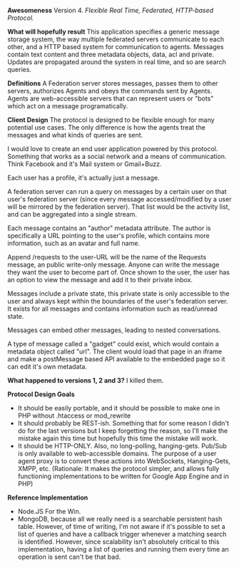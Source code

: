 **Awesomeness** Version 4. _Flexible Real Time, Federated, HTTP-based Protocol._

__What will hopefully result__
This application specifies a generic message storage system, the way multiple federated servers communicate to each other, and a HTTP based system for communication to agents. Messages contain text content and three metadata objects, data, acl and private. Updates are propagated around the system in real time, and so are search queries. 

__Definitions__
A Federation server stores messages, passes them to other servers, authorizes Agents and obeys the commands sent by Agents. Agents are web-accessible servers that can represent users or "bots" which act on a message programatically.

__Client Design__
The protocol is designed to be flexible enough for many potential use cases. The only difference is how the agents treat the messages and what kinds of queries are sent.

I would love to create an end user application powered by this protocol. Something that works as a social network and a means of communication. Think Facebook and it's Mail system or Gmail+Buzz.

Each user has a profile, it's actually just a message. 

A federation server can run a query on messages by a certain user on that user's federation server (since every message accessed/modified by a user will be mirrored by the federation server). That list would be the activity list, and can be aggregated into a single stream. 

Each message contains an "author" metadata attribute. The author is specifically a URL pointing to the user's profile, which contains more information, such as an avatar and full name.

Append /requests to the user-URL will be the name of the Requests message, an public write-only message. Anyone can write the message they want the user to become part of. Once shown to the user, the user has an option to view the message and add it to their private inbox.

Messages include a private state, this private state is only accessible to the user and always kept within the boundaries of the user's federation server. It exists for all messages and contains information such as read/unread state.

Messages can embed other messages, leading to nested conversations.

A type of message called a "gadget" could exist, which would contain a metadata object called "url". The client would load that page in an iframe and make a postMessage based API available to the embedded page so it can edit it's own metadata.

__What happened to versions 1, 2 and 3?__ I killed them.

__Protocol Design Goals__
* It should be easily portable, and it should be possible to make one in PHP without .htaccess or mod_rewrite
* It should probably be REST-ish. Something that for some reason I didn't do for the last versions but I keep forgetting the reason, so I'll make the mistake again this time but hopefully this time the mistake will work.
* It should be HTTP-ONLY. Also, no long-polling, hanging-gets. Pub/Sub is only available to web-accessible domains. The purpose of a user agent proxy is to convert these actions into WebSockets, Hanging-Gets, XMPP, etc. (Rationale: It makes the protocol simpler, and allows fully functioning implementations to be written for Google App Engine and in PHP)
	
	
	
__Reference Implementation__
* Node.JS For the Win.
* MongoDB, because all we really need is a searchable persistent hash table. However, of time of writing, I'm not aware if it's possible to set a list of queries and have a callback trigger whenever a matching search is identified. However, since scalability isn't absolutely critical to this implementation, having a list of queries and running them every time an operation is sent can't be that bad.